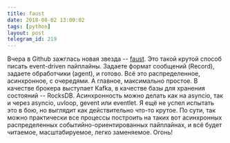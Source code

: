 ```yaml
---
title: faust
date: 2018-08-02 13:00:02
tags: [python]
layout: post
telegram_id: 219
---
```


Вчера в Github зажглась новая звезда -- [faust](https://github.com/robinhood/faust). Это такой крутой способ писать event-driven пайплайны. Задаете формат сообщений (Record), задаете обработчики (agent), и готово. Всё это распределенное, асинхронное, с очередями. А главное, максимально простое. В качестве брокера выступает Kafka, в качестве базы для хранения состояний -- RocksDB. Асинхронность можно делать как на asyncio, так и через asyncio, uvloop, gevent или eventlet. Я ещё не успел испытать это в бою, но выглядит как действительно что-то крутое. По сути, так можно практически все процессы построить на таких вот асинхронных распределенных событийно-ориентированных пайплайнах, и всё будет читаемое, масштабируемое, легко заменяемое. Огонь!

